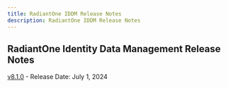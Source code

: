 ```yaml
---
title: RadiantOne IDDM Release Notes
description: RadiantOne IDDM Release Notes
---
```


## RadiantOne Identity Data Management Release Notes

[v8.1.0](maintenance/release-notes/iddm-8-1-0) - Release Date: July 1, 2024
